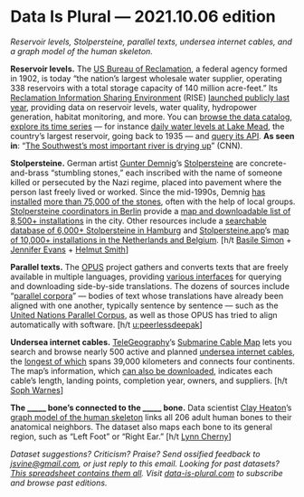 Data Is Plural — 2021.10.06 edition
===================================

*Reservoir levels, Stolpersteine, parallel texts, undersea internet cables, and a graph model of the human skeleton.*


__Reservoir levels.__ The [US Bureau of Reclamation](https://www.usbr.gov/main/about/mission.html), a federal agency formed in 1902, is today “the nation’s largest wholesale water supplier, operating 338 reservoirs with a total storage capacity of 140 million acre-feet.” Its [Reclamation Information Sharing Environment](https://data.usbr.gov/) (RISE) [launched publicly last year](https://www.usbr.gov/newsroom/newsroomold/newsrelease/detail.cfm?RecordID=72624), providing data on reservoir levels, water quality, hydropower generation, habitat monitoring, and more. You can [browse the data catalog](https://data.usbr.gov/catalog), [explore its time series](https://data.usbr.gov/time-series/search?v=1) — for instance [daily water levels at Lake Mead](https://data.usbr.gov/catalog/4370/item/6123), the country’s largest reservoir, going back to 1935 — and [query its API](https://data.usbr.gov/rise-api). __As seen in__: “[The Southwest’s most important river is drying up](https://www.cnn.com/interactive/2021/08/us/colorado-river-water-shortage/)” (CNN).


__Stolpersteine.__ German artist [Gunter Demnig](https://en.wikipedia.org/wiki/Gunter_Demnig)’s [Stolpersteine](http://www.stolpersteine.eu/en/home/) are concrete-and-brass “stumbling stones,” each inscribed with the name of someone killed or persecuted by the Nazi regime, placed into pavement where the person last freely lived or worked. Since the mid-1990s, Demnig [has installed](https://www.theguardian.com/cities/2019/feb/18/stumbling-stones-a-different-vision-of-holocaust-remembrance) [more than 75,000 of the stones](https://www.dw.com/en/germany-75000th-stolperstein-for-holocaust-victims-laid/a-51827506), often with the help of local groups. [Stolpersteine coordinators in Berlin](https://www.stolpersteine-berlin.de/en/project/koordinierungsstelle) provide a [map and downloadable list of 8,500+ installations](https://www.stolpersteine-berlin.de/en/finding-stolpersteine) in the city. Other resources include a [searchable database of 6,000+ Stolpersteine in Hamburg](https://www.stolpersteine-hamburg.de/en.php?MAIN_ID=7) and [Stolpersteine.app](https://stolpersteine.app/en/stolpersteine-app/)’s [map of 10,000+ installations in the Netherlands and Belgium](https://stolpersteine.app/en/stolpersteine/). [h/t [Basile Simon](https://basilesimon.fr/blog/stolpersteine-maps/) + [Jennifer Evans](https://twitter.com/JenniferVEvans/status/1431304581376626688) + [Helmut Smith](https://twitter.com/SmithHelmut/status/1431307756565405696)]


__Parallel texts.__ The [OPUS](https://opus.nlpl.eu/) project gathers and converts texts that are freely available in multiple languages, providing [various interfaces](https://opus.nlpl.eu/trac/index.html) for querying and downloading side-by-side translations. The dozens of sources include “[parallel corpora](https://en.wikipedia.org/wiki/Parallel_text)” — bodies of text whose translations have already been aligned with one another, typically sentence by sentence — such as the [United Nations Parallel Corpus](https://conferences.unite.un.org/uncorpus), as well as those OPUS has tried to align automatically with software. [h/t [u:peerlessdeepak](https://pinboard.in/u:peerlessdeepak)]


__Undersea internet cables.__ [TeleGeography](https://www2.telegeography.com/)’s [Submarine Cable Map](https://www.submarinecablemap.com/) lets you search and browse nearly 500 active and planned [undersea internet cables](https://www2.telegeography.com/submarine-cable-faqs-frequently-asked-questions), the [longest of which](https://www.submarinecablemap.com/submarine-cable/seamewe-3) spans 39,000 kilometers and connects four continents. The map’s information, which [can also be downloaded](https://github.com/telegeography/www.submarinecablemap.com#how-can-i-download-the-dataset), indicates each cable’s length, landing points, completion year, owners, and suppliers. [h/t [Soph Warnes](https://www.getrevue.co/profile/FairWarning/issues/fair-warning-beef-brexit-and-bivariate-choropleths-772476)]


__The \_\_\_\_\_ bone’s connected to the \_\_\_\_\_ bone.__ Data scientist [Clay Heaton](https://twitter.com/clayheaton)’s [graph model of the human skeleton](https://github.com/clayheaton/human-skeleton-graph-data-model) links all 206 adult human bones to their anatomical neighbors. The dataset also maps each bone to its general region, such as “Left Foot” or “Right Ear.” [h/t [Lynn Cherny](https://pinboard.in/u:arnicas/)]


*Dataset suggestions? Criticism? Praise? Send ossified feedback to jsvine@gmail.com, or just reply to this email. Looking for past datasets? [This spreadsheet contains them all](https://docs.google.com/spreadsheets/d/1wZhPLMCHKJvwOkP4juclhjFgqIY8fQFMemwKL2c64vk/edit#gid=0). Visit [data-is-plural.com](https://www.data-is-plural.com) to subscribe and browse past editions.*

